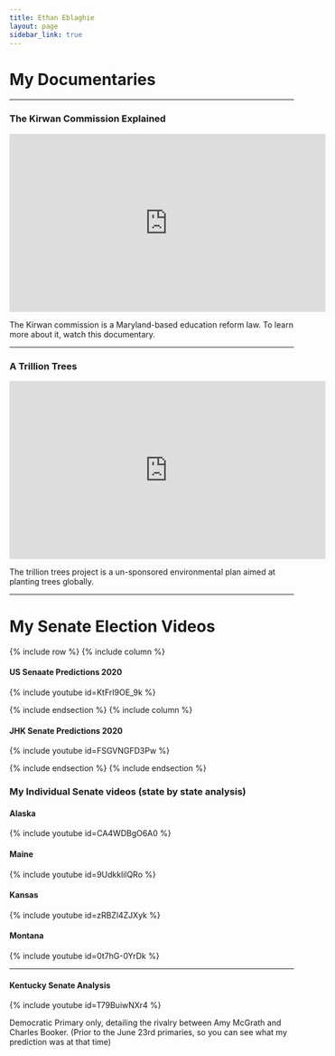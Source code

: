 ```yaml
---
title: Ethan Eblaghie
layout: page
sidebar_link: true
---
```


# My Documentaries

---

### The Kirwan Commission Explained

<iframe width="560" height="315" src="https://www.youtube.com/embed/aCJu1QyjfXo" frameborder="0" allow="accelerometer; encrypted-media; gyroscope; picture-in-picture" allowfullscreen></iframe>

The Kirwan commission is a Maryland-based education reform law. To learn more about it, watch this documentary.

---

### A Trillion Trees

<iframe width="560" height="315" src="https://www.youtube.com/embed/IflfYdC0D-k" frameborder="0" allow="accelerometer; autoplay; encrypted-media; gyroscope; picture-in-picture" allowfullscreen></iframe>

The trillion trees project is a un-sponsored environmental plan aimed at planting trees globally.

---

# My Senate Election Videos

{% include row %} {% include column %}

#### US Senaate Predictions 2020

{% include youtube id=KtFrI9OE_9k %}

{% include endsection %} {% include column %}

#### JHK Senate Predictions 2020

{% include youtube id=FSGVNGFD3Pw %}

{% include endsection %} {% include endsection %}

### My Individual Senate videos (state by state analysis)

#### Alaska

{% include youtube id=CA4WDBgO6A0 %}

#### Maine

{% include youtube id=9UdkklilQRo %}

#### Kansas

{% include youtube id=zRBZl4ZJXyk %}

#### Montana

{% include youtube id=0t7hG-0YrDk %}

---

#### Kentucky Senate Analysis

{% include youtube id=T79BuiwNXr4 %}

Democratic Primary only, detailing the rivalry between Amy McGrath and Charles Booker. (Prior to the June 23rd primaries, so you can see what my prediction was at that time)